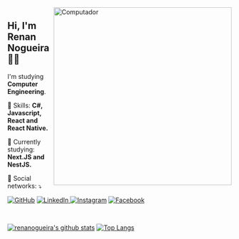 <img src="https://raw.githubusercontent.com/MicaelliMedeiros/micaellimedeiros/master/image/computer-illustration.png" min-width="400px" max-width="400px" width="400px" align="right" alt="Computador">

<h2 align="left">Hi, I'm Renan Nogueira 👋🏽</h1>
<p align=left>I'm studying <strong>Computer Engineering</strong>.</p>
<p align="left">🚀 Skills: <strong>C#, Javascript, React and React Native.</strong></p>
<p align="left">🌈 Currently studying: <strong>Next.JS and NestJS.</strong></p>
<p align="left">💌 Social networks: ⤵️</p>

<p align="left">
  <a href="https://github.com/renanogueira"><img src="https://img.shields.io/badge/-GitHub-000?style=flat-square&logo=Github&logoColor=white&link" alt="GitHub"></a>
  <a href="https://www.linkedin.com/in/renanogueira"><img src="https://img.shields.io/badge/LinkedIn-%230077B5.svg?&style=flat-square&logo=linkedin&logoColor=white" alt="LinkedIn">
  </a>
  <a href="https://www.instagram.com/renanogueira"><img src="https://img.shields.io/badge/Instagram-%23E4405F.svg?&style=flat-square&logo=instagram&logoColor=white" alt="Instagram"></a>
  <a href="https://www.facebook.com/renan.nogueiraa"><img src="https://img.shields.io/badge/Facebook-%231877F2.svg?&style=flat-square&logo=facebook&logoColor=white" alt="Facebook">
  </a>
</p>
<br>

[![renanogueira's github stats](https://github-readme-stats.vercel.app/api?username=renanogueira&show_icons=true&theme=dracula&include_all_commits=true&count_private=true)](https://github.com/anuraghazra/github-readme-stats)
[![Top Langs](https://github-readme-stats.vercel.app/api/top-langs/?username=renanogueira&layout=compact&theme=dracula)](https://github.com/anuraghazra/github-readme-stats)

